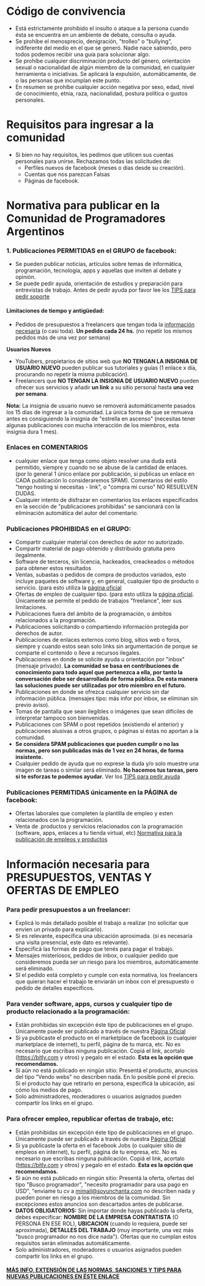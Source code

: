 # Código de convivencia

* Está estrictamente prohibido el insulto o ataque a la persona cuando ésta se encuentra en un ambiente de debate, consulta o ayuda. 
* Se prohíbe el menosprecio, denigración, "trolleo" o "bullying", indiferente del medio en el que se generó. Nadie nace sabiendo, pero todos podemos recibir una guía para solucionar algo.
* Se prohíbe cualquier discriminación producto del género, orientación sexual o nacionalidad de algún miembro de la comunidad, en cualquier herramienta o iniciativas. Se aplicará la expulsión, automáticamente, de o las personas que incumplan este punto.
* En resumen se prohíbe cualquier acción negativa por sexo, edad, nivel de conocimiento, etnia, raza, nacionalidad, postura política o gustos personales.

# Requisitos para ingresar a la comunidad

* Si bien no hay requisitos, les pedimos que utilicen sus cuentas personales para unirse. Rechazamos todas las solicitudes de: 
    - Perfiles nuevos de facebook (meses o dias desde su creación).
    - Cuentas que nos parezcan Falsas
    - Páginas de facebook.

# Normativa para publicar en la Comunidad de Programadores Argentinos

### 1. Publicaciones PERMITIDAS en el GRUPO de facebook:
* Se pueden publicar noticias, artículos sobre temas de informática, programación, tecnología, apps y aquellas que inviten al debate y opinión.
* Se puede pedir ayuda, orientación de estudios y preparación para entrevistas de trabajo. Antes de pedir ayuda por favor lee los [TIPS para pedir soporte](https://github.com/devthnote/programadores-argentinos/blob/main/TIPS_y_sanciones.md#tips-para-pedir-ayuda-o-soporte)

#### Limitaciones de tiempo y antigüedad:
* Pedidos de presupuestos a freelancers que tengan toda la [información necesaria](https://github.com/devthnote/programadores-argentinos/blob/main/NORMAS.md#para-pedir-presupuestos-a-un-freelancer) (o casi toda). **Un pedido cada 24 hs.** (no repetir los mismos pedidos más de una vez por semana)

**Usuarios Nuevos**
* YouTubers, propietarios de sitios web que **NO TENGAN LA INSIGNIA DE USUARIO NUEVO**  pueden publicar sus tutoriales y guías (1 enlace x día, procurando no repetir la misma publicación).
* Freelancers que **NO TENGAN LA INSIGNIA DE USUARIO NUEVO** pueden ofrecer sus servicios y añadir **un link** a su sitio personal hasta **una vez por semana**.

**Nota:** La insignia de usuario nuevo se removerá automáticamente pasados los 15 días de ingresar a la comunidad. La única forma de que se remueva antes es consiguiendo la insignia de "estrella en ascenso" (necesitas tener algunas publicaciones con mucha interacción de los miembros, esta insignia dura 1 mes).


### Enlaces en COMENTARIOS
* cualquier enlace que tenga como objeto resolver una duda está permitido, siempre y cuando no se abuse de la cantidad de enlaces. (por lo general 1 único enlace por publicación, si publicas un enlace en CADA publicación lo consideraremos SPAM). Comentarios del estilo "tengo hosting si necesitas - link", o "compra mi curso" NO RESUELVEN DUDAS.
* Cualquier intento de disfrazar en comentarios los enlaces especificados en la sección de "publicaciones prohibidas" se sancionará con la eliminación automática del autor del comentario.

### Publicaciones PROHIBIDAS en el GRUPO:

* Compartir cualquier material con derechos de autor no autorizado. 
* Compartir material de pago obtenido y distribuido gratuita pero ilegalmente.
* Software de terceros, sin licencia, hackeados, creackeados o métodos para obtener estos resultados
* Ventas, subastas o pedidos de compra de productos variados, esto incluye paquetes de software y, en general, cualquier tipo de producto o servicio. (para esto utiliza la [página oficial](https://facebook.com/coperarg)
* Ofertas de empleo de cualquier tipo. (para esto utiliza la [página oficial](https://facebook.com/coperarg). Únicamente se permite el pedido de trabajos "freelance", leer sus limitaciones.
* Publicaciones fuera del ámbito de la programación, o ámbitos relacionados a la programación.
* Publicaciones solicitando o compartiendo información protegida por derechos de autor.
* Publicaciones de enlaces externos como blog, sitios web o foros, siempre y cuando estos sean solo links sin argumentación de porque se comparte el contenido o lleve a recursos ilegales.
* Publicaciones en donde se solicite ayuda u orientación por "inbox" (mensaje privado). 
**La comunidad se basa en contribuciones de conocimiento para todo aquel que pertenezca a ella, por tanto la conversación debe ser desarrollada de forma pública. De esta manera las soluciones puede ser utilizadas por otro miembro en el futuro.**
* Publicaciones en donde se ofrezca cualquier servicio sin dar información pública. (mensajes tipo: más infor por inbox, se eliminan sin previo aviso).
* Tomas de pantalla que sean ilegibles o imágenes que sean difíciles de interpretar tampoco son bienvenidas.
* Publicaciones con SPAM o post repetidos (existiendo el anterior) y publicaciones alusivas a otros grupos, o páginas si éstas no aportan a la comunidad.
* **Se considera SPAM publicaciones que pueden cumplir o no las normas, pero son publicadas más de 1 vez en 24 horas, de forma insistente.**
* Cualquier pedido de ayuda que no exprese la duda y/o solo muestre una imagen de tareas o similar será eliminado. **No hacemos tus tareas, pero si te esforzas te podemos ayudar.** Ver los [TIPS para pedir ayuda](https://github.com/devthnote/programadores-argentinos/blob/main/TIPS_y_sanciones.md#tips-para-pedir-ayuda-o-soporte)

### Publicaciones PERMITIDAS únicamente en la PÁGINA de facebook:
* Ofertas laborales que completen la plantilla de empleo y esten relacionados con la programación.
* Venta de .productos y servicios relacionados con la programación (software, apps, enlaces a tu tienda virtual, etc)
[Normativa para la publicación de empleos y productos](https://github.com/devthnote/programadores-argentinos/blob/main/NORMAS.md#informaci%C3%B3n-necesaria-para-presupuestos-ventas-y-ofertas-de-empleo)

# Información necesaria para PRESUPUESTOS, VENTAS Y OFERTAS DE EMPLEO

### Para pedir presupuestos a un freelancer:

* Explicá lo más detallado posible el trabajo a realizar (no solicitar que envien un privado para explicarlo).    
* Si es relevante, especifica una ubicación aproximada. (si es necesaria una visita presencial, este dato es relevante).    
* Especificá las formas de pago que tenés para pagar el trabajo.    
* Mensajes misteriosos, pedidos de inbox, o cualquier pedido que consideremos pueda ser un riesgo para los miembros, automáticamente será eliminado.    
* Sl el pedido está completo y cumple con esta normativa, los freelancers que quieran hacer el trabajo te enviarán un inbox con el presupuesto o pedido de detalles específicos.
    
  
### Para vender software, apps, cursos y cualquier tipo de producto relacionado a la programación:

* Están prohibidas sin excepción éste tipo de publicaciones en el grupo. Únicamente puede ser publicado a través de nuestra [Página Oficial](https://facebook.com/coperarg)
* Si ya publicaste el producto en el marketplace de facebook (o cualquier marketplace de internet), tu perfil, página de tu marca, etc. No es necesario que escribas ninguna publicación. Copiá el link, acortalo (https://bitly.com y otros) y pegalo en el estado. **Esta es la opción que recomendamos.**
* Si aún no está publicado en ningún sitio: Presentá el producto, anuncios del tipo "Vendo webs" no describen nada. En lo posible poné el precio. Si el producto hay que retirarlo en persona, especificá la ubicación, así cómo los medios de pago.
* Solo administradores, moderadores o usuarios asignados pueden compartir los links en el grupo.
  
### Para ofrecer empleo, republicar ofertas de trabajo, etc:

* Están prohibidas sin excepción éste tipo de publicaciones en el grupo. Únicamente puede ser publicado a través de nuestra [Página Oficial](https://facebook.com/coperarg)
* Si ya publicaste la oferta en el facebook Jobs (o cualquier sitio de empleos en internet), tu perfil, página de tu empresa, etc. No es necesario que escribas ninguna publicación. Copiá el link, acortalo (https://bitly.com y otros) y pegalo en el estado. **Esta es la opción que recomendamos.**
* Si aún no está publicado en ningún sitio: Presentá la oferta, ofertas del tipo "Busco programador", "necesito programador para usa pago  en USD", "enviame tu cv a mimail@soyunchanta.com no describen nada y pueden poner en riesgo a los miembros de la comunidad. Sin excepciones estos anuncios son descartados antes de publicarse.
* **DATOS OBLIGATORIOS:** Sin importar donde hayas publicado la oferta, debes especificar: **NOMBRE DE LA EMPRESA CONTRATISTA** (O PERSONA EN ESE ROL), **UBICACION** (cuando lo requiera, puede ser aproximada), **DETALLES DEL TRABAJO** (muy importante, una vez más "busco programador no nos dice nada"). Ofertas que no cumplan estos requisitos serán eliminadas automáticamente.
* Solo administradores, moderadores o usuarios asignados pueden compartir los links en el grupo.


#### [MÁS INFO, EXTENSIÓN DE LAS NORMAS, SANCIONES Y TIPS PARA NUEVAS PUBLICACIONES EN ÉSTE ENLACE](https://github.com/devthnote/programadores-argentinos/blob/main/TIPS_y_sanciones.md)
